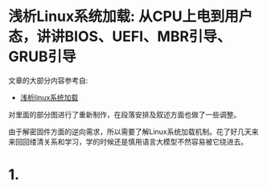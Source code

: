 # 浅析Linux系统加载: 从CPU上电到用户态，讲讲BIOS、UEFI、MBR引导、GRUB引导

文章的大部分内容参考自:

- [浅析linux系统加载](https://zhuanlan.zhihu.com/p/10518502692)

对里面的部分图进行了重新制作，在段落安排及叙述方面也做了一些调整。

由于解密固件方面的逆向需求，所以需要了解Linux系统加载机制。花了好几天来来回回缕清关系和学习，学的时候还是慎用语言大模型不然容易被它绕进去。




# 1. 
